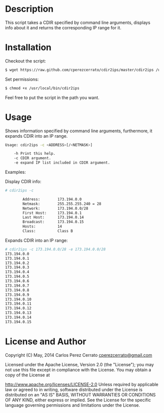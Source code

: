 Description
================

This script takes a CDIR specified by command line arguments, displays info about it and returns the corresponding IP range for it.


Installation
============

Checkout the script:

```bash
$ wget https://raw.github.com/cperezcerrato/cdir2ips/master/cdir2ips /usr/local/bin/
```

Set permissions:
```bash
$ chmod +x /usr/local/bin/cdir2ips
```
Feel free to put the script in the path you want.

Usage
=====

Shows information specified by command line arguments, furthermore, it expands CDIR into an IP range.

```bash
Usage: cdir2ips -c <ADDRESS>[/<NETMASK>]

    -h Print this help.
    -c CDIR argument.
    -e expand IP list included in CDIR argument.

```

Examples:

Display CDIR info:
```bash
# cdir2ips -c 

        Address:        173.194.0.0
        Netmask:        255.255.255.240 = 28
        Network:        173.194.0.0/28
        First Host:     173.194.0.1
        Last Host:      173.194.0.14
        Broadcast:      173.194.0.15
        Hosts:          14
        Class:          Class B

```

Expands CDIR into an IP range:
```bash
# cdir2ips -c 173.194.0.0/28 -e 173.194.0.0/28
173.194.0.0
173.194.0.1
173.194.0.2
173.194.0.3
173.194.0.4
173.194.0.5
173.194.0.6
173.194.0.7
173.194.0.8
173.194.0.9
173.194.0.10
173.194.0.11
173.194.0.12
173.194.0.13
173.194.0.14
173.194.0.15
```

License and Author
==================
Copyright (C) May, 2014 Carlos Perez Cerrato <cperezcerrato@gmail.com>

Licensed under the Apache License, Version 2.0 (the "License");
you may not use this file except in compliance with the License.
You may obtain a copy of the License at

http://www.apache.org/licenses/LICENSE-2.0
Unless required by applicable law or agreed to in writing, software
distributed under the License is distributed on an "AS IS" BASIS,
WITHOUT WARRANTIES OR CONDITIONS OF ANY KIND, either express or implied.
See the License for the specific language governing permissions and
limitations under the License.
